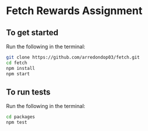 # Fetch Rewards Assignment

## To get started

Run the following in the terminal:

```bash
git clone https://github.com/arredondop03/fetch.git
cd fetch
npm install
npm start
```

## To run tests

Run the following in the terminal:

```bash
cd packages
npm test
```